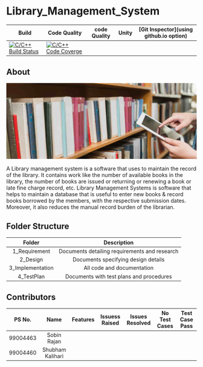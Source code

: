 # Library_Management_System

| Build | Code Quality |   code Quality   | Unity | [Git Inspector](using github.io option) |
|-----------|---------------|----------------|------------|-------------------|
| [![C/C++ Build Status](https://github.com/99004463-SobinRajan/Library_Management_System/actions/workflows/cpp-build-status.yml/badge.svg)](https://github.com/99004463-SobinRajan/Library_Management_System/actions/workflows/cpp-build-status.yml) | [![C/C++ Code Coverge](https://github.com/99004463-SobinRajan/Library_Management_System/actions/workflows/c-cpp.yml/badge.svg)](https://github.com/99004463-SobinRajan/Library_Management_System/actions/workflows/c-cpp.yml) |

## About
![logo image](library.jpg)

A Library management system is a software that uses to maintain the record of the library. It contains work like the number of available books in the library, the number of books are issued or returning or renewing a book or late fine charge record, etc. Library Management Systems is software that helps to maintain a database that is useful to enter new books & record books borrowed by the members, with the respective submission dates. Moreover, it also reduces the manual record burden of the librarian.

## Folder Structure

| Folder | Description |
|:--------:|:-------------:|
|1_Requirement|Documents detailing requirements and research|
|2_Design|Documents specifying design details|
|3_Implementation|All code and documentation|
|4_TestPlan|Documents with test plans and procedures|

## Contributors

| PS No.  |	               Name          |    	Features     	|    Issuess Raised	   |   Issues Resolved    | 	No Test Cases	| Test Case Pass |
|:-------:|:----------------------------:|:-----------------:|:--------------------:|:--------------------:|:--------------:|:--------------:|
| 99004463 | Sobin Rajan | |  | | | |
| 99004460 | Shubham Kalihari | |  |  | | |
